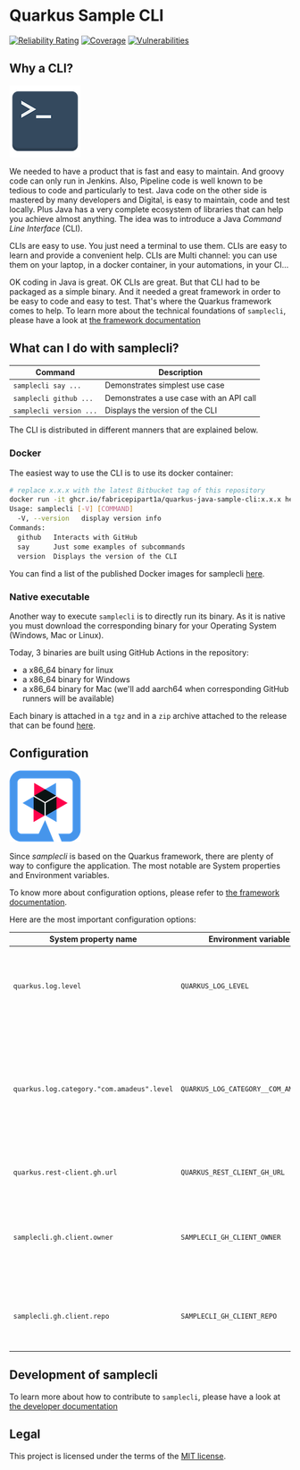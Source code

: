 # Quarkus Sample CLI

[![Reliability Rating](https://sonarcloud.io/api/project_badges/measure?project=fabricepipart1a_quarkus-java-sample-cli&metric=reliability_rating)](https://sonarcloud.io/summary/new_code?id=fabricepipart1a_quarkus-java-sample-cli)
[![Coverage](https://sonarcloud.io/api/project_badges/measure?project=fabricepipart1a_quarkus-java-sample-cli&metric=coverage)](https://sonarcloud.io/summary/new_code?id=fabricepipart1a_quarkus-java-sample-cli)
[![Vulnerabilities](https://sonarcloud.io/api/project_badges/measure?project=fabricepipart1a_quarkus-java-sample-cli&metric=vulnerabilities)](https://sonarcloud.io/summary/new_code?id=fabricepipart1a_quarkus-java-sample-cli)

## Why a CLI?

![Icon](doc/Paomedia-Small-N-Flat-Terminal.512.png)

We needed to have a product that is fast and easy to maintain. And groovy code can only run in Jenkins. Also, Pipeline
code is well known to be tedious to code and particularly to test. Java code on the other side is mastered by many
developers and Digital, is easy to maintain, code and test locally. Plus Java has a very complete ecosystem of libraries
that can help you achieve almost anything. The idea was to introduce a Java _Command Line Interface_ (CLI).

CLIs are easy to use. You just need a terminal to use them. CLIs are easy to learn and provide a convenient help. CLIs
are Multi channel: you can use them on your laptop, in a docker container, in your automations, in your CI...

OK coding in Java is great. OK CLIs are great. But that CLI had to be packaged as a simple binary. And it needed a great
framework in order to be easy to code and easy to test. That's where the Quarkus framework comes to help. To learn more
about the technical foundations of `samplecli`, please have a look at [the framework documentation](doc/framework.md)

## What can I do with samplecli?

|Command| Description                              |
|---|------------------------------------------|
|`samplecli say ...`| Demonstrates simplest use case           |
|`samplecli github ...`| Demonstrates a use case with an API call |
|`samplecli version ...`| Displays the version of the CLI          |

The CLI is distributed in different manners that are explained below.

### Docker

The easiest way to use the CLI is to use its docker container:

```bash
# replace x.x.x with the latest Bitbucket tag of this repository
docker run -it ghcr.io/fabricepipart1a/quarkus-java-sample-cli:x.x.x help
Usage: samplecli [-V] [COMMAND]
  -V, --version   display version info
Commands:
  github   Interacts with GitHub
  say      Just some examples of subcommands
  version  Displays the version of the CLI
```

You can find a list of the published Docker images for
samplecli [here](https://github.com/fabricepipart1a/quarkus-java-sample-cli/pkgs/container/quarkus-java-sample-cli).

### Native executable

Another way to execute `samplecli` is to directly run its binary. As it is native you must download the corresponding
binary for your Operating System (Windows, Mac or Linux).

Today, 3 binaries are built using GitHub Actions in the repository:

* a x86_64 binary for linux
* a x86_64 binary for Windows
* a x86_64 binary for Mac (we'll add aarch64 when corresponding GitHub runners will be available)

Each binary is attached in a `tgz` and in a `zip` archive attached to the release that can be
found [here](https://github.com/fabricepipart1a/quarkus-java-sample-cli/releases).

## Configuration

![Icon](doc/quarkus_icon_rgb_256px_default.png)

Since *samplecli* is based on the Quarkus framework, there are plenty of way to configure the application. The most
notable are System properties and Environment variables.

To know more about configuration options, please refer to [the framework documentation](doc/framework.md).

Here are the most important configuration options:

| System property name                       | Environment variable name                  | Usage                                                                                                                                                                                                              |
|--------------------------------------------|--------------------------------------------|--------------------------------------------------------------------------------------------------------------------------------------------------------------------------------------------------------------------|
| `quarkus.log.level`                        | `QUARKUS_LOG_LEVEL`                        | Set the value to DEBUG to benefit from debug logs of quarkus                                                                                                                                                       |
| `quarkus.log.category."com.amadeus".level` | `QUARKUS_LOG_CATEGORY__COM_AMADEUS__LEVEL` | Set the value to DEBUG to benefit from debug logs of samplecli <br> ( [see Quarkus logging doc](https://quarkus.io/guides/logging#quarkus-log-logging-log-config_quarkus.log.categories-logging-categories) for syntax) |
| `quarkus.rest-client.gh.url`               | `QUARKUS_REST_CLIENT_GH_URL`               | URL to connect to GitHub API                                                                                                                                                                                       |
| `samplecli.gh.client.owner`                           | `SAMPLECLI_GH_CLIENT_OWNER`                | Owner of the repository that will be targeted for the GitHub API calls                                                                                                                                             |
| `samplecli.gh.client.repo`                           | `SAMPLECLI_GH_CLIENT_REPO`                 | Repository that will be targeted for the GitHub API calls                                                                                                                                                          |

## Development of samplecli

To learn more about how to contribute to `samplecli`, please have a look at [the developer documentation](contribute.md)

## Legal

This project is licensed under the terms of the [MIT license](LICENSE).
